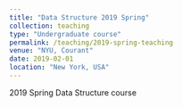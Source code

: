 ```yaml
---
title: "Data Structure 2019 Spring"
collection: teaching
type: "Undergraduate course"
permalink: /teaching/2019-spring-teaching
venue: "NYU, Courant"
date: 2019-02-01
location: "New York, USA"
---
```


2019 Spring Data Structure course 
